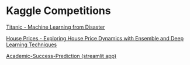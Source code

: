 # Kaggle Competitions

[Titanic - Machine Learning from Disaster
](https://github.com/Xmen3em/Kaggle-Competitions/tree/main/Titanic)

[House Prices - Exploring House Price Dynamics with Ensemble and Deep Learning Techniques
](https://github.com/Xmen3em/Kaggle-Competitions/tree/main/House%20Prices)

[Academic-Success-Prediction (streamlit app)](https://github.com/Xmen3em/Kaggle-Competitions/tree/main/Classification%20with%20an%20Academic%20Success%20Dataset)
